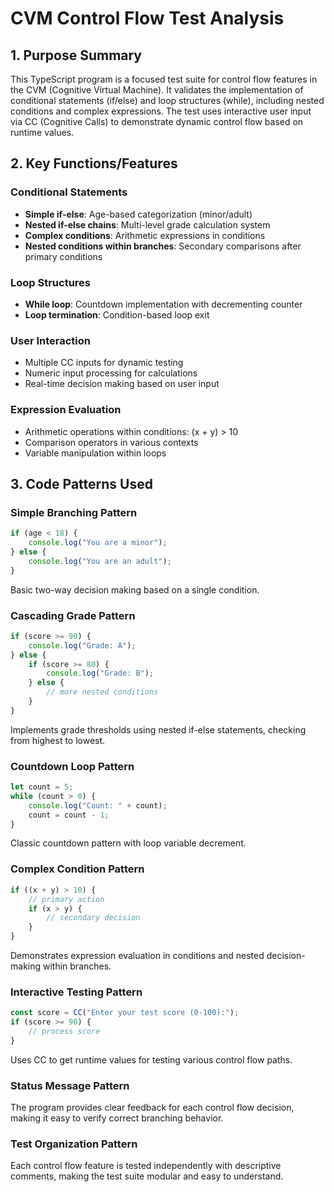 # CVM Control Flow Test Analysis

## 1. Purpose Summary

This TypeScript program is a focused test suite for control flow features in the CVM (Cognitive Virtual Machine). It validates the implementation of conditional statements (if/else) and loop structures (while), including nested conditions and complex expressions. The test uses interactive user input via CC (Cognitive Calls) to demonstrate dynamic control flow based on runtime values.

## 2. Key Functions/Features

### Conditional Statements
- **Simple if-else**: Age-based categorization (minor/adult)
- **Nested if-else chains**: Multi-level grade calculation system
- **Complex conditions**: Arithmetic expressions in conditions
- **Nested conditions within branches**: Secondary comparisons after primary conditions

### Loop Structures
- **While loop**: Countdown implementation with decrementing counter
- **Loop termination**: Condition-based loop exit

### User Interaction
- Multiple CC inputs for dynamic testing
- Numeric input processing for calculations
- Real-time decision making based on user input

### Expression Evaluation
- Arithmetic operations within conditions: (x + y) > 10
- Comparison operators in various contexts
- Variable manipulation within loops

## 3. Code Patterns Used

### Simple Branching Pattern
```typescript
if (age < 18) {
    console.log("You are a minor");
} else {
    console.log("You are an adult");
}
```
Basic two-way decision making based on a single condition.

### Cascading Grade Pattern
```typescript
if (score >= 90) {
    console.log("Grade: A");
} else {
    if (score >= 80) {
        console.log("Grade: B");
    } else {
        // more nested conditions
    }
}
```
Implements grade thresholds using nested if-else statements, checking from highest to lowest.

### Countdown Loop Pattern
```typescript
let count = 5;
while (count > 0) {
    console.log("Count: " + count);
    count = count - 1;
}
```
Classic countdown pattern with loop variable decrement.

### Complex Condition Pattern
```typescript
if ((x + y) > 10) {
    // primary action
    if (x > y) {
        // secondary decision
    }
}
```
Demonstrates expression evaluation in conditions and nested decision-making within branches.

### Interactive Testing Pattern
```typescript
const score = CC("Enter your test score (0-100):");
if (score >= 90) {
    // process score
}
```
Uses CC to get runtime values for testing various control flow paths.

### Status Message Pattern
The program provides clear feedback for each control flow decision, making it easy to verify correct branching behavior.

### Test Organization Pattern
Each control flow feature is tested independently with descriptive comments, making the test suite modular and easy to understand.